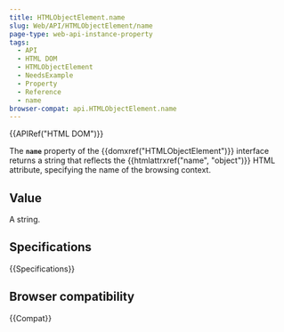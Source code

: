 ```yaml
---
title: HTMLObjectElement.name
slug: Web/API/HTMLObjectElement/name
page-type: web-api-instance-property
tags:
  - API
  - HTML DOM
  - HTMLObjectElement
  - NeedsExample
  - Property
  - Reference
  - name
browser-compat: api.HTMLObjectElement.name
---
```

{{APIRef("HTML DOM")}}

The **`name`** property of the
{{domxref("HTMLObjectElement")}} interface returns a string that
reflects the {{htmlattrxref("name", "object")}} HTML attribute, specifying the name of
the browsing context.

## Value

A string.

## Specifications

{{Specifications}}

## Browser compatibility

{{Compat}}

